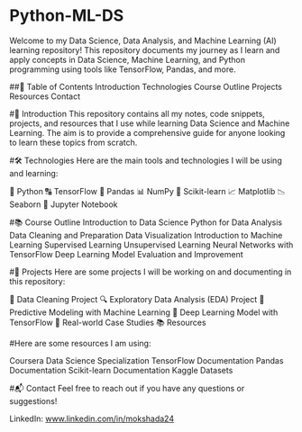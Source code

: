 # Python-ML-DS
Welcome to my Data Science, Data Analysis, and Machine Learning (AI) learning repository! This repository documents my journey as I learn and apply concepts in Data Science, Machine Learning, and Python programming using tools like TensorFlow, Pandas, and more.

##📖 Table of Contents
Introduction
Technologies
Course Outline
Projects
Resources
Contact

#🌟 Introduction
This repository contains all my notes, code snippets, projects, and resources that I use while learning Data Science and Machine Learning. The aim is to provide a comprehensive guide for anyone looking to learn these topics from scratch.

#🛠️ Technologies
Here are the main tools and technologies I will be using and learning:

🐍 Python
🔠 TensorFlow
🐼 Pandas
📊 NumPy
🧪 Scikit-learn
📈 Matplotlib
📉 Seaborn
📒 Jupyter Notebook

#📚 Course Outline
Introduction to Data Science
Python for Data Analysis
Data Cleaning and Preparation
Data Visualization
Introduction to Machine Learning
Supervised Learning
Unsupervised Learning
Neural Networks with TensorFlow
Deep Learning
Model Evaluation and Improvement

#📝 Projects
Here are some projects I will be working on and documenting in this repository:

🧹 Data Cleaning Project
🔍 Exploratory Data Analysis (EDA) Project
🤖 Predictive Modeling with Machine Learning
🧠 Deep Learning Model with TensorFlow
🌟 Real-world Case Studies
📚 Resources

#Here are some resources I am using:

Coursera Data Science Specialization
TensorFlow Documentation
Pandas Documentation
Scikit-learn Documentation
Kaggle Datasets

#📬 Contact
Feel free to reach out if you have any questions or suggestions!

LinkedIn: www.linkedin.com/in/mokshada24
